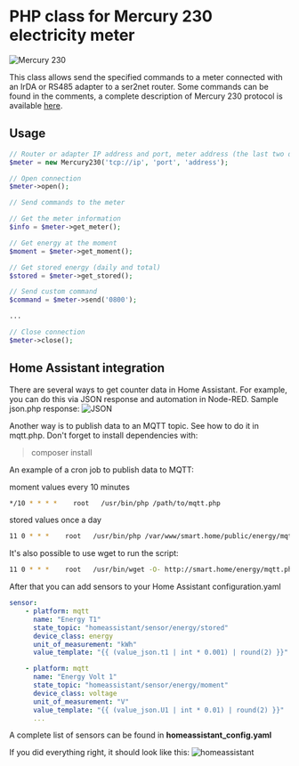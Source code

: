 
# PHP class for Mercury 230 electricity meter

![Mercury 230](https://www.incotexcom.ru/files/styles/a/adaptive-image/public/em/images/catalogue/mercury-230art_4.jpg?itok=rpoSOrds)

This class allows send the specified commands to a meter connected with an IrDA or RS485 adapter to a ser2net router. Some commands can be found in the comments, a complete description of Mercury 230 protocol is available [here](https://www.incotexcom.ru/support/docs/protocol).

Usage
-----

```php
// Router or adapter IP address and port, meter address (the last two digits of the serail number)
$meter = new Mercury230('tcp://ip', 'port', 'address');

// Open connection
$meter->open();

// Send commands to the meter

// Get the meter information
$info = $meter->get_meter();

// Get energy at the moment
$moment = $meter->get_moment();

// Get stored energy (daily and total)
$stored = $meter->get_stored();

// Send custom command
$command = $meter->send('0800');

...

// Close connection
$meter->close();
```

Home Assistant integration
-------------

There are several ways to get counter data in Home Assistant. For example, you can do this via JSON response and automation in Node-RED. Sample json.php response:
![JSON](https://i.imgur.com/3e4wRjo.png)

Another way is to publish data to an MQTT topic. See how to do it in mqtt.php.
Don't forget to install dependencies with:
> composer install

An example of a cron job to publish data to MQTT:

moment values every 10 minutes
```sh
*/10 * * * *    root   /usr/bin/php /path/to/mqtt.php
```

stored values once a day
```sh
11 0 * * *    root   /usr/bin/php /var/www/smart.home/public/energy/mqtt.php stored
```

It's also possible to use wget to run the script:
```sh
11 0 * * *    root   /usr/bin/wget -O- http://smart.home/energy/mqtt.php?mode=stored >> /dev/null
```

After that you can add sensors to your Home Assistant configuration.yaml
```yaml
sensor:
    - platform: mqtt
      name: "Energy T1"
      state_topic: "homeassistant/sensor/energy/stored"
      device_class: energy
      unit_of_measurement: "kWh"
      value_template: "{{ (value_json.t1 | int * 0.001) | round(2) }}"

    - platform: mqtt
      name: "Energy Volt 1"
      state_topic: "homeassistant/sensor/energy/moment"
      device_class: voltage
      unit_of_measurement: "V"
      value_template: "{{ (value_json.U1 | int * 0.01) | round(2) }}"
      ...
```

A complete list of sensors can be found in **homeassistant_config.yaml**

If you did everything right, it should look like this:
![homeassistant](https://i.imgur.com/yfiW4cs.png)
